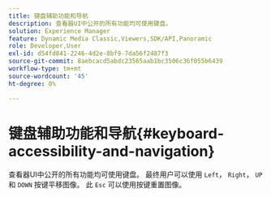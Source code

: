 ```yaml
---
title: 键盘辅助功能和导航
description: 查看器UI中公开的所有功能均可使用键盘。
solution: Experience Manager
feature: Dynamic Media Classic,Viewers,SDK/API,Panoramic
role: Developer,User
exl-id: d54fd841-2246-4d2e-8bf9-7da56f2487f3
source-git-commit: 8aebcacd5abdc23565aab1bc3506c36f055b6439
workflow-type: tm+mt
source-wordcount: '45'
ht-degree: 0%

---
```


# 键盘辅助功能和导航{#keyboard-accessibility-and-navigation}

查看器UI中公开的所有功能均可使用键盘。
最终用户可以使用 `Left`， `Right`， `UP` 和 `DOWN` 按键平移图像。
此 `Esc` 可以使用按键重置图像。

